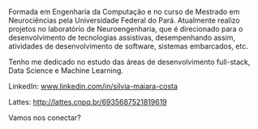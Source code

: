 Formada em Engenharia da Computação e no curso de Mestrado em Neurociências pela Universidade Federal do Pará. Atualmente realizo projetos no laboratório de Neuroengenharia, que é direcionado para o desenvolvimento de tecnologias assistivas, desempenhando assim, atividades de desenvolvimento de software, sistemas embarcados, etc. 

Tenho me dedicado no estudo das áreas de desenvolvimento full-stack, Data Science e Machine Learning.

LinkedIn: www.linkedin.com/in/silvia-maiara-costa

Lattes: http://lattes.cnpq.br/6935687521819619

Vamos nos conectar?
